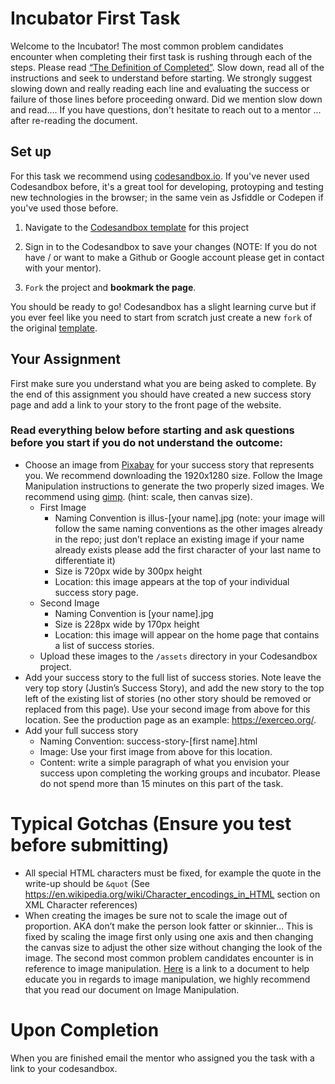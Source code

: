 # Incubator First Task
Welcome to the Incubator! The most common problem candidates encounter when completing their first task is rushing through each of the steps. Please read [“The Definition of Completed”](https://exerceo.org/news-completed.php).  Slow down, read all of the instructions and seek to understand before starting.  We strongly suggest slowing down and really reading each line and evaluating the success or failure of those lines before proceeding onward. Did we mention slow down and read…. If you have questions, don't hesitate to reach out to a mentor ... after re-reading the document.

## Set up
For this task we recommend using [codesandbox.io](https://codesandbox.io). If you've never used Codesandbox before, it's a great tool for developing, protoyping and testing new technologies in the browser; in the same vein as Jsfiddle or Codepen if you've used those before.

1. Navigate to the [Codesandbox template](https://codesandbox.io/s/interclypseinc-incubator-first-task-060i9) for this project

2. Sign in to the Codesandbox to save your changes (NOTE: If you do not have / or want to make a Github or Google account please get in contact with your mentor).

3. `Fork` the project and **bookmark the page**.

You should be ready to go! Codesandbox has a slight learning curve but if you ever feel like you need to start from scratch just create a new `fork` of the original [template](https://codesandbox.io/s/interclypseinc-incubator-first-task-060i9).

## Your Assignment
First make sure you understand what you are being asked to complete. By the end of this assignment you should have created a new success story page and add a link to your story to the front page of the website.

### Read everything below before starting and ask questions before you start if you do not understand the outcome:

* Choose an image from [Pixabay](https://www.pixabay.com) for your success story that represents you. We recommend downloading the 1920x1280 size. Follow the Image Manipulation instructions to generate the two properly sized images. We recommend using [gimp](https://www.gimp.org/). (hint: scale, then canvas size).
  * First Image
    * Naming Convention is illus-[your name].jpg (note: your image will follow the same naming conventions as the other images already in the repo; just don’t replace an existing image if your name already exists please add the first character of your last name to differentiate it)
    * Size is 720px wide by 300px height
    * Location: this image appears at the top of your individual success story page.
  * Second Image
    * Naming Convention is [your name].jpg
    * Size is 228px wide by 170px height
    * Location: this image will appear on the home page that contains a list of success stories.
  * Upload these images to the `/assets` directory in your Codesandbox project.
* Add your success story to the full list of success stories. Note leave the very top story (Justin’s Success Story), and add the new story to the top left of the existing list of stories (no other story should be removed or replaced from this page). Use your second image from above for this location. See the production page as an example: https://exerceo.org/.
* Add your full success story
  * Naming Convention: success-story-[first name].html
  * Image: Use your first image from above for this location.
  * Content: write a simple paragraph of what you envision your success upon completing the working groups and incubator. Please do not spend more than 15 minutes on this part of the task.
# Typical Gotchas (Ensure you test before submitting)
* All special HTML characters must be fixed, for example the quote in the write-up should be `&quot` (See https://en.wikipedia.org/wiki/Character_encodings_in_HTML section on XML Character references)
* When creating the images be sure not to scale the image out of proportion. AKA don’t make the person look fatter or skinnier… This is fixed by scaling the image first only using one axis and then changing the canvas size to adjust the other size without changing the look of the image. The second most common problem candidates encounter is in reference to image manipulation. [Here](docs/ImageManipulation.pdf) is a link to a document to help educate you in regards to image manipulation, we highly recommend that you read our document on Image Manipulation.

# Upon Completion
When you are finished email the mentor who assigned you the task with a link to your codesandbox.